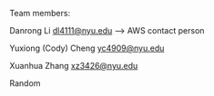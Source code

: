 Team members:

Danrong Li dl4111@nyu.edu --> AWS contact person

Yuxiong (Cody) Cheng yc4909@nyu.edu

Xuanhua Zhang xz3426@nyu.edu


Random